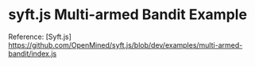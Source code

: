 # syft.js Multi-armed Bandit Example

Reference:
[Syft.js] https://github.com/OpenMined/syft.js/blob/dev/examples/multi-armed-bandit/index.js
